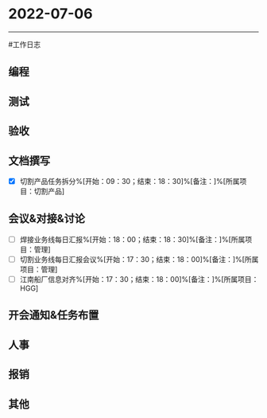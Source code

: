 # 2022-07-06 

---

#工作日志

## 编程



## 测试



## 验收 



## 文档撰写 
- [x] 切割产品任务拆分%[开始：09：30；结束：18：30]%[备注：]%[所属项目：切割产品]


## 会议&对接&讨论

- [ ] 焊接业务线每日汇报%[开始：18：00；结束：18：30]%[备注：]%[所属项目：管理]
- [ ] 切割业务线每日汇报会议%[开始：17：30；结束：18：00]%[备注：]%[所属项目：管理]
- [ ] 江南船厂信息对齐%[开始：17：30；结束：18：00]%[备注：]%[所属项目：HGG]

## 开会通知&任务布置



## 人事



## 报销



## 其他



